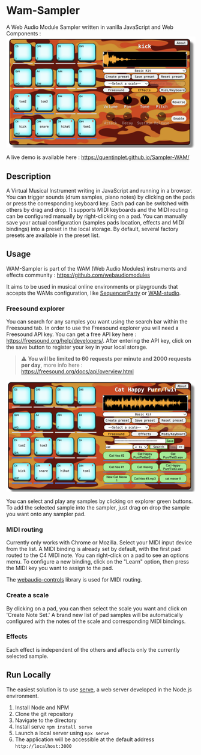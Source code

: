 # Wam-Sampler

A Web Audio Module Sampler written in vanilla JavaScript and Web Components :
![WAM-Sampler](./images/WAM_Sampler_Screenshot.png)

A live demo is available here : https://quentinplet.github.io/Sampler-WAM/

## Description

A Virtual Musical Instrument writing in JavaScript and running in a browser. You can trigger sounds (drum samples, piano notes) by clicking on the pads or press the corresponding keyboard key. Each pad can be switched with others by drag and drop.
It supports MIDI keyboards and the MIDI routing can be configured manually by right-clicking on a pad.
You can manually save your actual configuration (samples pads location, effects and MIDI bindings) into a preset in the local storage. By default, several factory presets are available in the preset list.

## Usage

WAM-Sampler is part of the WAM (Web Audio Modules) instruments and effects community : https://github.com/webaudiomodules

It aims to be used in musical online environments or playgrounds that accepts the WAMs configuration, like [SequencerParty](https://sequencer.party/) or [WAM-studio](https://github.com/Brotherta/wam-studio).

### Freesound explorer

You can search for any samples you want using the search bar within the Freesound tab. In order to use the Freesound explorer you will need a Freesound API key. You can get a free API key here : https://freesound.org/help/developers/. After entering the API key, click on the save button to register your key in your local storage.

> :warning: **You will be limited to 60 requests per minute and 2000 requests per day**, more info here : https://freesound.org/docs/api/overview.html

![Freesound-explorer](./images/freesound_sreenshot.png)

You can select and play any samples by clicking on explorer green buttons. To add the selected sample into the sampler, just drag on drop the sample you want onto any sampler pad.

### MIDI routing

Currently only works with Chrome or Mozilla.
Select your MIDI input device from the list. A MIDI binding is already set by default, with the first pad routed to the C4 MIDI note. You can right-click on a pad to see an options menu. To configure a new binding, click on the "Learn" option, then press the MIDI key you want to assign to the pad.

The [webaudio-controls](https://github.com/g200kg/webaudio-controls) library is used for MIDI routing.

### Create a scale

By clicking on a pad, you can then select the scale you want and click on 'Create Note Set.' A brand new list of pad samples will be automatically configured with the notes of the scale and corresponding MIDI bindings.

### Effects

Each effect is independent of the others and affects only the currently selected sample.

## Run Locally

The easiest solution is to use [serve](https://www.npmjs.com/package/serve), a web server developed in the Node.js environment.

1. Install Node and NPM
2. Clone the git repository
3. Navigate to the directory
4. Install serve `npm install serve`
5. Launch a local server using `npx serve`
6. The application will be accessible at the default address `http://localhost:3000`
